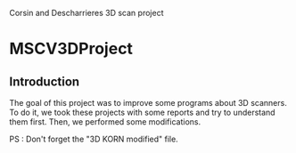 Corsin and Descharrieres 3D scan project
<h1>MSCV3DProject</h1>


<h2>Introduction</h2> 
<p>
The goal of this project was to improve some programs about 3D scanners. To do it, we took these projects with some reports and try to understand them first. Then, we performed some modifications. 

PS : Don't forget the "3D KORN modified" file.
</p>
